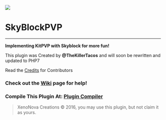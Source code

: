 ![](http://orig09.deviantart.net/44cf/f/2016/050/7/6/sky_block_by_biodrawxel_d50ynd0_by_skyladd-d9se2lq.png)
# SkyBlockPVP

***

**Implementing KitPVP with Skyblock for more fun!**

This plugin was Created by **@TheKillerTacos**
and will soon be rewritten and updated to PHP7

Read the [Credits](https://github.com/TheKillerTacos/SkyBlockPVP/blob/master/CREDITS.md) for Contributors

### Check out the [Wiki](https://github.com/TheKillerTacos/SkyBlockPVP/wiki) page for help!

### Compile This Plugin At: [Plugin Compiler](http://pmt.mcpe.me/)

> XenoNova Creations © 2016, you may use this plugin, but not claim it as yours.
